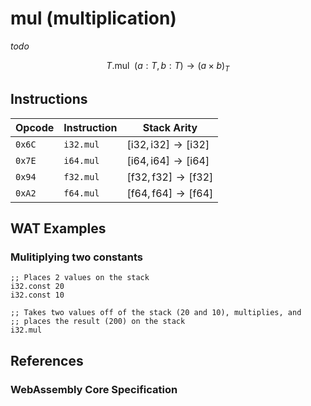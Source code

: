 
# mul (multiplication)

_todo_

$$
T.\mathsf{mul} \enspace ( a: T, b: T ) \to (a \times b)_T
$$



## Instructions

| Opcode | Instruction | Stack Arity |
|--------|-------------|-------------|
| `0x6C` | `i32.mul`   | $[ \mathsf{i32}, \mathsf{i32} ] \to [ \mathsf{i32} ]$ |
| `0x7E` | `i64.mul`   | $[ \mathsf{i64}, \mathsf{i64} ] \to [ \mathsf{i64} ]$ |
| `0x94` | `f32.mul`   | $[ \mathsf{f32}, \mathsf{f32} ] \to [ \mathsf{f32} ]$ |
| `0xA2` | `f64.mul`   | $[ \mathsf{f64}, \mathsf{f64} ] \to [ \mathsf{f64} ]$ |



## WAT Examples

### Mulitiplying two constants

```wasm
;; Places 2 values on the stack
i32.const 20
i32.const 10

;; Takes two values off of the stack (20 and 10), multiplies, and
;; places the result (200) on the stack
i32.mul
```



## References

### WebAssembly Core Specification

[^§2.4.1]: _Structure, Numeric Instructions_ - <https://www.w3.org/TR/wasm-core-2/syntax/instructions.html#numeric-instructions>
[^§4.3.2-imul]: _Execution, Numerics, Integer Operations, imul_ - <https://www.w3.org/TR/wasm-core-2/exec/numerics.html#op-imul>
[^§4.3.3-fmul]: _Execution, Numerics, Floating-Point Operations, fmul_ - <https://www.w3.org/TR/wasm-core-2/exec/numerics.html#op-fmul>

